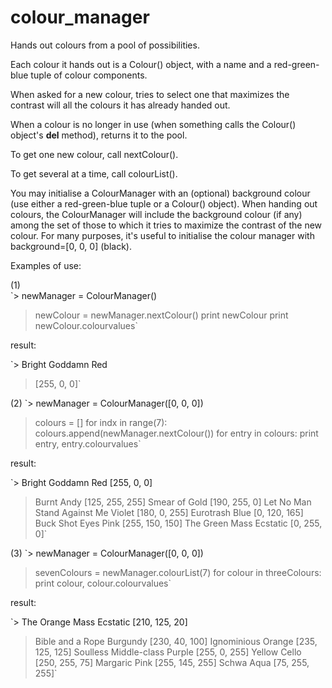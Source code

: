 # colour_manager
Hands out colours from a pool of possibilities.

Each colour it hands out is a Colour() object, with a name and a 
red-green-blue tuple of colour components.

When asked for a new colour, tries to select one that maximizes the 
contrast will all the colours it has already handed out.

When a colour is no longer in use (when something calls the Colour() 
object's __del__ method), returns it to the pool.

To get one new colour, call nextColour().

To get several at a time, call colourList().

You may initialise a ColourManager with an (optional) background colour
(use either a red-green-blue tuple or a Colour() object). When handing
out colours, the ColourManager will include the background colour (if 
any) among the set of those to which it tries to maximize the contrast
of the new colour. For many purposes, it's useful to initialise the
colour manager with background=[0, 0, 0] (black).

Examples of use:

(1)    
`> newManager = ColourManager()
 > newColour = newManager.nextColour()
 > print newColour
 > print newColour.colourvalues`

result:

 `> Bright Goddamn Red
  > [255, 0, 0]`


(2) 
 `> newManager = ColourManager([0, 0, 0])
  > colours = []
  > for indx in range(7):
  >   colours.append(newManager.nextColour())
  > for entry in colours:
  >   print entry, entry.colourvalues`

result:

  `> Bright Goddamn Red [255, 0, 0]
   > Burnt Andy [125, 255, 255]
   > Smear of Gold [190, 255, 0]
   > Let No Man Stand Against Me Violet [180, 0, 255]
   > Eurotrash Blue [0, 120, 165]
   > Buck Shot Eyes Pink [255, 150, 150]
   > The Green Mass Ecstatic [0, 255, 0]`


(3)
  `> newManager = ColourManager([0, 0, 0])
   > sevenColours = newManager.colourList(7)
   > for colour in threeColours:
   >   print colour, colour.colourvalues`

result:

  `> The Orange Mass Ecstatic [210, 125, 20]
   > Bible and a Rope Burgundy [230, 40, 100]
   > Ignominious Orange [235, 125, 125]
   > Soulless Middle-class Purple [255, 0, 255]
   > Yellow Cello [250, 255, 75]
   > Margaric Pink [255, 145, 255]
   > Schwa Aqua [75, 255, 255]`
